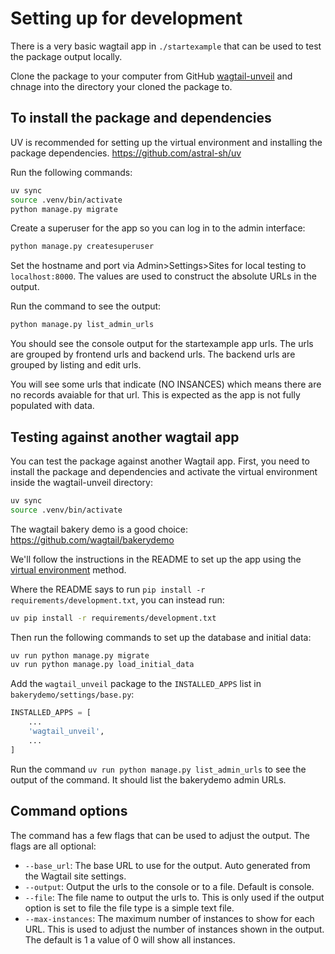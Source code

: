 # Setting up for development

There is a very basic wagtail app in `./startexample` that can be used to test the package output locally.

Clone the package to your computer from GitHub [wagtail-unveil](https://github.com/wagtail-packages/wagtail-unveil#) and chnage into the directory your cloned the package to.

## To install the package and dependencies

UV is recommended for setting up the virtual environment and installing the package dependencies. <https://github.com/astral-sh/uv>

Run the following commands:

```bash
uv sync
source .venv/bin/activate
python manage.py migrate
```

Create a superuser for the app so you can log in to the admin interface:

```bash
python manage.py createsuperuser
```

Set the hostname and port via Admin>Settings>Sites for local testing to `localhost:8000`. The values are used to construct the absolute URLs in the output.

Run the command to see the output:

```bash
python manage.py list_admin_urls
```

You should see the console output for the startexample app urls. The urls are grouped by frontend urls and backend urls. The backend urls are grouped by listing and edit urls. 

You will see some urls that indicate (NO INSANCES) which means there are no records avaiable for that url. This is expected as the app is not fully populated with data.

## Testing against another wagtail app

You can test the package against another Wagtail app. First, you need to install the package and dependencies and activate the virtual environment inside the wagtail-unveil directory:

```bash
uv sync
source .venv/bin/activate
```

The wagtail bakery demo is a good choice: <https://github.com/wagtail/bakerydemo>

We'll follow the instructions in the README to set up the app using the [virtual environment](https://github.com/wagtail-packages/bakerydemo-wagtail-unveil?tab=readme-ov-file#setup-with-virtualenv) method.

Where the README says to run `pip install -r requirements/development.txt`, you can instead run:

```bash
uv pip install -r requirements/development.txt
```

Then run the following commands to set up the database and initial data:

```bash
uv run python manage.py migrate
uv run python manage.py load_initial_data
```

Add the `wagtail_unveil` package to the `INSTALLED_APPS` list in `bakerydemo/settings/base.py`:

```python
INSTALLED_APPS = [
    ...
    'wagtail_unveil',
    ...
]
```

Run the command `uv run python manage.py list_admin_urls` to see the output of the command. It should list the bakerydemo  admin URLs.

## Command options

The command has a few flags that can be used to adjust the output. The flags are all optional:

- `--base_url`: The base URL to use for the output. Auto generated from the Wagtail site settings.
- `--output`: Output the urls to the console or to a file. Default is console.
- `--file`: The file name to output the urls to. This is only used if the output option is set to file the file type is a simple text file.
- `--max-instances`: The maximum number of instances to show for each URL. This is used to adjust the number of instances shown in the output. The default is 1 a value of 0 will show all instances.
